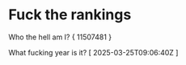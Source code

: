 # Fuck the rankings

Who the hell am I?
{ 11507481 }

What fucking year is it?
[ 2025-03-25T09:06:40Z ]
